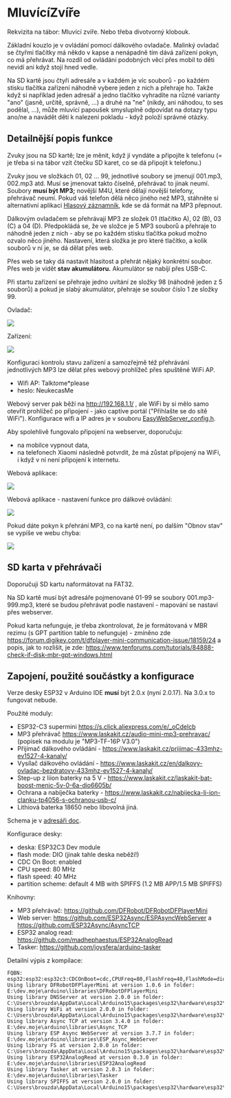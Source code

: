 # MluvícíZvíře

Rekvizita na tábor: Mluvící zvíře. Nebo třeba divotvorný klobouk.

Základní kouzlo je v ovládání pomocí dálkového ovladače. Malinký ovladač se čtyřmi tlačítky má někdo v kapse a nenápadně tím dává zařízení pokyn, co má přehrávat. Na rozdíl od ovládání podobných věcí přes mobil to děti nevidí ani když stojí hned vedle. 

Na SD kartě jsou čtyři adresáře a v každém je víc souborů - po každém stisku tlačítka zařízení náhodně vybere jeden z nich a přehraje ho. Takže když si například jeden adresář a jedno tlačítko vyhradíte na různé varianty "ano" (jasně, určitě, správně, ...) a druhé na "ne" (nikdy, ani náhodou, to ses podělal, ...), může mluvící papoušek smysluplně odpovídat na dotazy typu ano/ne a navádět děti k nalezení pokladu - když položí správné otázky.

## Detailnější popis funkce

Zvuky jsou na SD kartě; lze je měnit, když jí vyndáte a připojíte k telefonu (= je třeba si na tábor vzít čtečku SD karet, co se dá připojit k telefonu.)

Zvuky jsou ve složkách 01, 02 … 99, jednotlivé soubory se jmenují 001.mp3, 002.mp3 atd. Musí se jmenovat takto číselně, přehrávač to jinak neumí. 
Soubory **musí být MP3;** novější M4U, které dělají novější telefony, přehrávač neumí. Pokud váš telefon dělá něco jiného než MP3, stáhněte si alternativní aplikaci [Hlasový záznamník](https://play.google.com/store/apps/details?id=com.media.bestrecorder.audiorecorder), kde se dá formát na MP3 přepnout.

Dálkovým ovladačem se přehrávají MP3 ze složek 01 (tlačítko A), 02 (B), 03 (C) a 04 (D).
Předpokládá se, že ve složce je 5 MP3 souborů a přehraje to náhodně jeden z nich - aby se po každém stisku tlačítka pokud možno ozvalo něco jiného.
Nastavení, která složka je pro které tlačítko, a kolik souborů v ní je, se dá dělat přes web.
				
Přes web se taky dá nastavit hlasitost a přehrát nějaký konkrétní soubor. Přes web je vidět **stav akumulátoru.** Akumulátor se nabíjí přes USB-C.

Při startu zařízení se přehraje jedno uvítání ze složky 98 (náhodně jeden z 5 souborů)
a pokud je slabý akumulátor, přehraje se soubor číslo 1 ze složky 99.


Ovladač: 

![](/doc/ovladac.jpg) 

Zařízení:

![](/doc/montaz2.jpg) 

Konfiguraci kontrolu stavu zařízení a samozřejmě též přehrávání jednotlivých MP3 lze dělat přes webový prohlížeč přes spuštěné WiFi AP.
* Wifi AP: Talk*to*me*please
* heslo: NeukecasMe

Webový server pak běží na http://192.168.1.1/ , ale WiFi by si mělo samo otevřít prohlížeč po připojení - jako captive portál ("Přihlašte se do sítě WiFi").
Konfigurace wifi a IP adres je v souboru [EasyWebServer_config.h](/MluviciZvire/EasyWebServer_config.h).

Aby spolehlivě fungovalo připojení na webserver, doporučuju:
* na mobilce vypnout data,
* na telefonech Xiaomi následně potvrdit, že má zůstat připojený na WiFi, i když v ní není připojení k internetu.

Webová aplikace:

![](/doc/web-prehravani.png) 

Webová aplikace - nastavení funkce pro dálkové ovládání:

![](/doc/web-nastaveni.png) 

Pokud dáte pokyn k přehrání MP3, co na kartě není, po dalším "Obnov stav" se vypíše ve webu chyba:

![](/doc/web-chyba.png) 


## SD karta v přehrávači

Doporučuji SD kartu naformátovat na FAT32.

Na SD kartě musí být adresáře pojmenované 01-99 se soubory 001.mp3-999.mp3, které se budou přehrávat podle nastavení - mapování se nastaví přes webserver.

Pokud karta nefunguje, je třeba zkontrolovat, že je formátovaná v MBR rezimu (s GPT partition table to nefunguje) - zmíněno zde 
https://forum.digikey.com/t/dfplayer-mini-communication-issue/18159/24 a popis, jak to rozlišit, je zde: https://www.tenforums.com/tutorials/84888-check-if-disk-mbr-gpt-windows.html



## Zapojení, použité součástky a konfigurace

Verze desky ESP32 v Arduino IDE **musí** být 2.0.x (nyní 2.0.17). Na 3.0.x to fungovat nebude.

Použité moduly:
* ESP32-C3 supermini https://s.click.aliexpress.com/e/_oCdelcb
* MP3 přehrávač https://www.laskakit.cz/audio-mini-mp3-prehravac/ (popisek na modulu je "MP3-TF-16P V3.0")
* Přijímač dálkového ovládání - https://www.laskakit.cz/prijimac-433mhz-ev1527-4-kanaly/ 
* Vysílač dálkového ovládání - https://www.laskakit.cz/en/dalkovy-ovladac-bezdratovy-433mhz-ev1527-4-kanaly/
* Step-up z liion baterky na 5 V - https://www.laskakit.cz/laskakit-bat-boost-menic-5v-0-6a-dio6605b/
* Ochrana a nabíječka baterky - https://www.laskakit.cz/nabijecka-li-ion-clanku-tp4056-s-ochranou-usb-c/
* Lithiová baterka 18650 nebo libovolná jiná.

Schema je v [adresáři doc](/doc/schema.svg).

Konfigurace desky:
* deska: ESP32C3 Dev module
* flash mode: DIO (jinak tahle deska neběží!)
* CDC On Boot: enabled
* CPU speed: 80 MHz
* flash speed: 40 MHz
* partition scheme: default 4 MB with SPIFFS (1.2 MB APP/1.5 MB SPIFFS)

Knihovny:
* MP3 přehrávač: https://github.com/DFRobot/DFRobotDFPlayerMini
* Web server: https://github.com/ESP32Async/ESPAsyncWebServer a  https://github.com/ESP32Async/AsyncTCP 
* ESP32 analog read: https://github.com/madhephaestus/ESP32AnalogRead
* Tasker: https://github.com/joysfera/arduino-tasker

Detailní výpis z kompilace:
```
FQBN: esp32:esp32:esp32c3:CDCOnBoot=cdc,CPUFreq=80,FlashFreq=40,FlashMode=dio 
Using library DFRobotDFPlayerMini at version 1.0.6 in folder: E:\dev.moje\arduino\libraries\DFRobotDFPlayerMini 
Using library DNSServer at version 2.0.0 in folder: C:\Users\brouzda\AppData\Local\Arduino15\packages\esp32\hardware\esp32\2.0.17\libraries\DNSServer 
Using library WiFi at version 2.0.0 in folder: C:\Users\brouzda\AppData\Local\Arduino15\packages\esp32\hardware\esp32\2.0.17\libraries\WiFi 
Using library Async TCP at version 3.4.0 in folder: E:\dev.moje\arduino\libraries\Async_TCP 
Using library ESP Async WebServer at version 3.7.7 in folder: E:\dev.moje\arduino\libraries\ESP_Async_WebServer 
Using library FS at version 2.0.0 in folder: C:\Users\brouzda\AppData\Local\Arduino15\packages\esp32\hardware\esp32\2.0.17\libraries\FS 
Using library ESP32AnalogRead at version 0.3.0 in folder: E:\dev.moje\arduino\libraries\ESP32AnalogRead 
Using library Tasker at version 2.0.3 in folder: E:\dev.moje\arduino\libraries\Tasker 
Using library SPIFFS at version 2.0.0 in folder: C:\Users\brouzda\AppData\Local\Arduino15\packages\esp32\hardware\esp32\2.0.17\libraries\SPIFFS 
```

